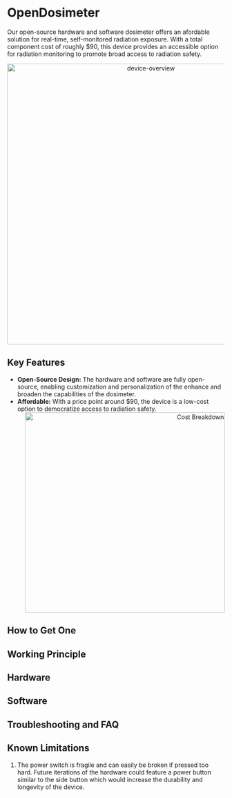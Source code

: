 # OpenDosimeter

Our open-source hardware and software dosimeter offers an afordable solution for real-time, self-monitored radiation exposure. With a total component cost of roughly $90, this device provides an accessible option for radiation monitoring to promote broad access to radiation safety.

<div align=center>
<img width="650" alt="device-overview" src="https://github.com/user-attachments/assets/54826510-fd85-4265-87bd-19655e41ca28">
</div>

## Key Features 
- **Open-Source Design:** The hardware and software are fully open-source, enabling customization and personalization of the enhance and broaden the capabilities of the dosimeter.
- **Affordable:** With a price point around $90, the device is a low-cost option to democratize access to radiation safety.
  <div align=right>
    <img width="463" alt="Cost Breakdown" src="https://github.com/user-attachments/assets/65f5abfe-b1fb-4192-8f79-10c1414b636d">
  </div>

## How to Get One 

## Working Principle 

## Hardware 

## Software 

## Troubleshooting and FAQ

## Known Limitations 
1. The power switch is fragile and can easily be broken if pressed too hard. Future iterations of the hardware could feature a power button similar to the side button which would increase the durability and longevity of the device.

